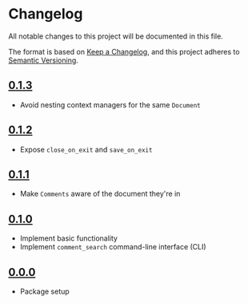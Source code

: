 # Changelog

All notable changes to this project will be documented in this file.

The format is based on [Keep a Changelog](https://keepachangelog.com/en/1.0.0/),
and this project adheres to [Semantic Versioning](https://semver.org/spec/v2.0.0.html).

## [0.1.3]

- Avoid nesting context managers for the same `Document`

## [0.1.2]

- Expose `close_on_exit` and `save_on_exit`

## [0.1.1]

- Make `Comments` aware of the document they're in

## [0.1.0]

- Implement basic functionality
- Implement `comment_search` command-line interface (CLI)

## [0.0.0]

- Package setup

[0.1.3]: https://github.com/blakeNaccarato/docxrev/releases/tag/0.1.3
[0.1.2]: https://github.com/blakeNaccarato/docxrev/releases/tag/0.1.2
[0.1.1]: https://github.com/blakeNaccarato/docxrev/releases/tag/0.1.1
[0.1.0]: https://github.com/blakeNaccarato/docxrev/releases/tag/0.1.0
[0.0.0]: https://github.com/blakeNaccarato/docxrev/releases/tag/0.0.0
